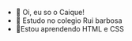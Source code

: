 - 👋 Oi, eu so o Caique!
- 👀 Estudo no colegio Rui barbosa
- 🌱Estou aprendendo HTML e CSS

<!---
caiquel07/caiquel07 is a ✨ special ✨ repository because its `README.md` (this file) appears on your GitHub profile.
You can click the Preview link to take a look at your changes.
--->
